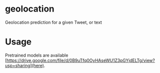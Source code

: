 # geolocation
Geolocation prediction for a given Tweet, or text

# Usage
Pretrained models are available [https://drive.google.com/file/d/0B9uTfq0OyHAseWU1Z3pGYjdELTg/view?usp=sharing](here).
